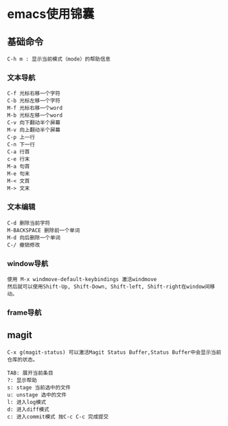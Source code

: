 # emacs使用锦囊

## 基础命令

	C-h m : 显示当前模式（mode）的帮助信息

### 文本导航
	
	C-f 光标右移一个字符
	C-b 光标左移一个字符
	M-f 光标右移一个word
	M-b 光标左移一个word
	C-v 向下翻动半个屏幕
	M-v 向上翻动半个屏幕
	C-p 上一行
	C-n 下一行
	C-a 行首
	c-e 行末
	M-a 句首
	M-e 句末
	M-< 文首
	M-> 文末
	
### 文本编辑

	C-d 删除当前字符
	M-BACKSPACE 删除前一个单词
	M-d 向后删除一个单词
	C-/ 撤销修改

### window导航
	
	使用 M-x windmove-default-keybindings 激活windmove
	然后就可以使用Shift-Up, Shift-Down, Shift-left, Shift-right在window间移动。

### frame导航

## magit

	C-x g(magit-status) 可以激活Magit Status Buffer,Status Buffer中会显示当前仓库的状态。

	TAB: 展开当前条目
	?: 显示帮助
	s: stage 当前选中的文件
	u: unstage 选中的文件
	l: 进入log模式
	d: 进入diff模式
	c: 进入commit模式 按C-c C-c 完成提交
	
	
	

	
